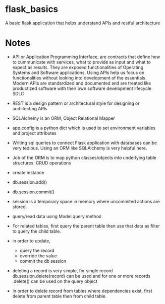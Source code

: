 # flask_basics
  A basic flask application that helps understand APIs and restful architecture
 
# Notes
 
* API or Application Programming Interface, are contracts that define how to cummunicate with services, what to provide as input      and what to expect as results.
  They are exposed functionalities of Operating Systems and Software applications.
  Using APIs help us focus on functionalities without looking into development of the essentials.
  Modern APIs are standardized and documented and are treated like productized software with their own software development lifecycle SDLC 
* REST is a design pattern or architectural style for designing or architecting APIs


* SQLAlchemy is an ORM, Object Relational Mapper
* app.config is a python dict which is used to set environment variables and project attributes
* Writing sql queries to connect Flask application with databases can be very tedious. Using an ORM like SQLAlchemy is very helpful here.
* Job of the ORM is to map python classes/objects into underlying table structures.
CRUD operations
* create instance 
* db.session.add(<instance of Model Class>)
* db.session.commit()
* session is a temporary space in memory where uncommited actions are stored. 
* query/read data using Model.query method
* For related tables, first query the parent table then use that data as filter to query the child table.
* in order to update, 
	* query the record 
	* override the value
	* commit the db session
* deleting a record is very simple, for single record db.session.delete(record) can be used and for one or more records .delete() can be used on the query object
* In order to delete record from tables where dependencies exist, first delete from parent table then from child table.
